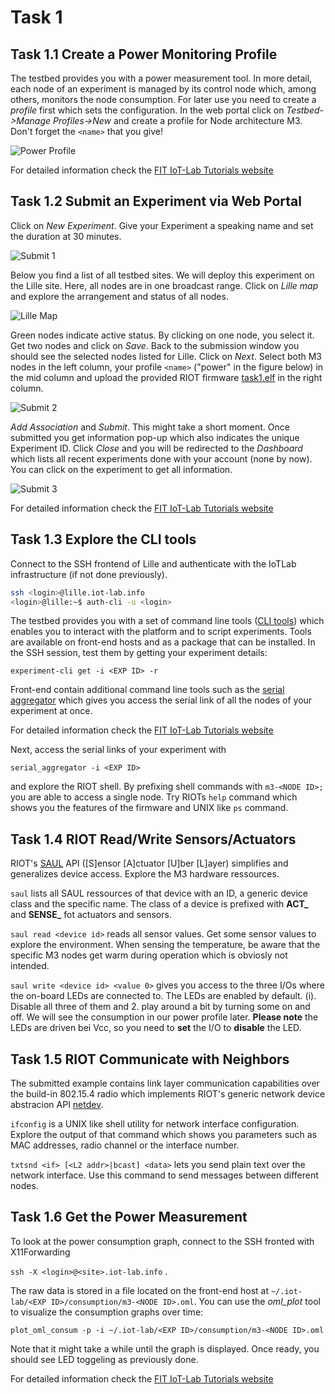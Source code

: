 # Task 1

## Task 1.1 Create a Power Monitoring Profile

The testbed provides you with a power measurement tool. In more detail, each node of an experiment is managed by its control node which, among others, monitors the node consumption. For later use you need to create a *profile* first which sets the configuration. In the web portal click on *Testbed->Manage Profiles->New* and create a profile for Node architecture M3. Don't forget the `<name>` that you give!

![Power Profile](../figures/power_profile.png)

For detailed information check the [FIT IoT-Lab Tutorials website](https://www.iot-lab.info/tutorials/monitor-consumption-m3-node/)



## Task 1.2 Submit an Experiment via Web Portal

Click on *New Experiment*. Give your Experiment a speaking name and set the duration at 30 minutes.

![Submit 1](../figures/submit_exp1.png)

Below you find a list of all testbed sites. We will deploy this experiment on the Lille site. Here, all nodes are in one broadcast range. Click on *Lille map* and explore the arrangement and status of all nodes.

![Lille Map](../figures/lille_map.png)

Green nodes indicate active status. By clicking on one node, you select it. Get two nodes and click on *Save*. Back to the submission window you should see the selected nodes listed for Lille. Click on *Next*. Select both M3 nodes in the left column, your profile `<name>` ("power" in the figure below) in the mid column and upload the provided RIOT firmware [task1.elf](../firmware/task1.elf) in the right column.

![Submit 2](../figures/submit_exp2.png)

*Add Association* and  *Submit*. This might take a short moment. Once submitted you get information pop-up which also indicates the unique Experiment ID. Click *Close* and you will be redirected to the *Dashboard* which lists all recent experiments done with your account (none by now). You can click on the experiment to get all information.

![Submit 3](../figures/submit_exp3.png)

For detailed information check the [FIT IoT-Lab Tutorials website](https://www.iot-lab.info/tutorials/submit-an-experiment-with-web-portal-and-m3-nodes/)


## Task 1.3 Explore the CLI tools

Connect to the SSH frontend of Lille and authenticate with the IoTLab infrastructure (if not done previously).
```sh
ssh <login>@lille.iot-lab.info
<login>@lille:~$ auth-cli -u <login>
```

The testbed provides you with a set of command line tools ([CLI tools](https://github.com/iot-lab/iot-lab/wiki/CLI-Tools)) which enables you to interact with the platform and to script experiments. Tools are available on front-end hosts and as a package that can be installed. In the SSH session, test them by getting your experiment details:

`experiment-cli get -i <EXP ID> -r`

Front-end contain additional command line tools such as the [serial aggregator](https://www.iot-lab.info/tutorials/nodes-serial-link-aggregation/) which gives you access the serial link of all the nodes of your experiment at once. 

For detailed information check the [FIT IoT-Lab Tutorials website](https://www.iot-lab.info/tutorials/nodes-serial-link-aggregation/)


Next, access the serial links of your experiment with

`serial_aggregator -i <EXP ID>`

and explore the RIOT shell. By prefixing shell commands with `m3-<NODE ID>;` you are able to access a single node. Try RIOTs `help` command which shows you the features of the firmware and UNIX like `ps` command.



## Task 1.4 RIOT Read/Write Sensors/Actuators

RIOT's [SAUL](https://riot-os.org/api/group__drivers__saul.html) API ([S]ensor [A]ctuator [U]ber [L]ayer) simplifies and generalizes device access. Explore the M3 hardware ressources. 

`saul` lists all SAUL ressources of that device with an ID, a generic device class and the specific name. The class of a device is prefixed with **ACT_** and **SENSE_** fot actuators and sensors.

`saul read <device id>` reads all sensor values. Get some sensor values to explore the environment. When sensing the temperature, be aware that the specific M3 nodes get warm during operation which is obviosly not intended.

`saul write <device id> <value 0>` gives you access to the three I/Os where the on-board LEDs are connected to. The LEDs are enabled by default. (i). Disable all three of them and 2. play around a bit by turning some on and off. We will see the consumption in our power profile later. **Please note** the LEDs are driven bei Vcc, so you need to **set** the I/O to **disable** the LED.

## Task 1.5 RIOT Communicate with Neighbors

The submitted example contains link layer communication capabilities over the build-in 802.15.4 radio which implements RIOT's generic network device abstracion API [netdev](https://riot-os.org/api/structnetdev__driver.html). 

`ifconfig` is a UNIX like shell utility for network interface configuration. Explore the output of that command which shows you parameters such as MAC addresses, radio channel or the interface number.

`txtsnd <if> [<L2 addr>|bcast] <data>` lets you send plain text over the network interface. Use this command to send messages between different nodes.


## Task 1.6 Get the Power Measurement

To look at the power consumption graph, connect to the SSH fronted with X11Forwarding

`ssh -X <login>@<site>.iot-lab.info` .

The raw data is stored in a file located on the front-end host at `~/.iot-lab/<EXP ID>/consumption/m3-<NODE ID>.oml`. You can use the *oml_plot* tool to visualize the consumption graphs over time:

`plot_oml_consum -p -i ~/.iot-lab/<EXP ID>/consumption/m3-<NODE ID>.oml`

Note that it might take a while until the graph is displayed. Once ready, you should see LED toggeling as previously done.

For detailed information check the [FIT IoT-Lab Tutorials website](https://www.iot-lab.info/tutorials/monitor-consumption-m3-node/)
